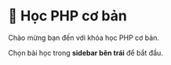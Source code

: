 # 📘 Học PHP cơ bản

Chào mừng bạn đến với khóa học PHP cơ bản.

Chọn bài học trong **sidebar bên trái** để bắt đầu.
